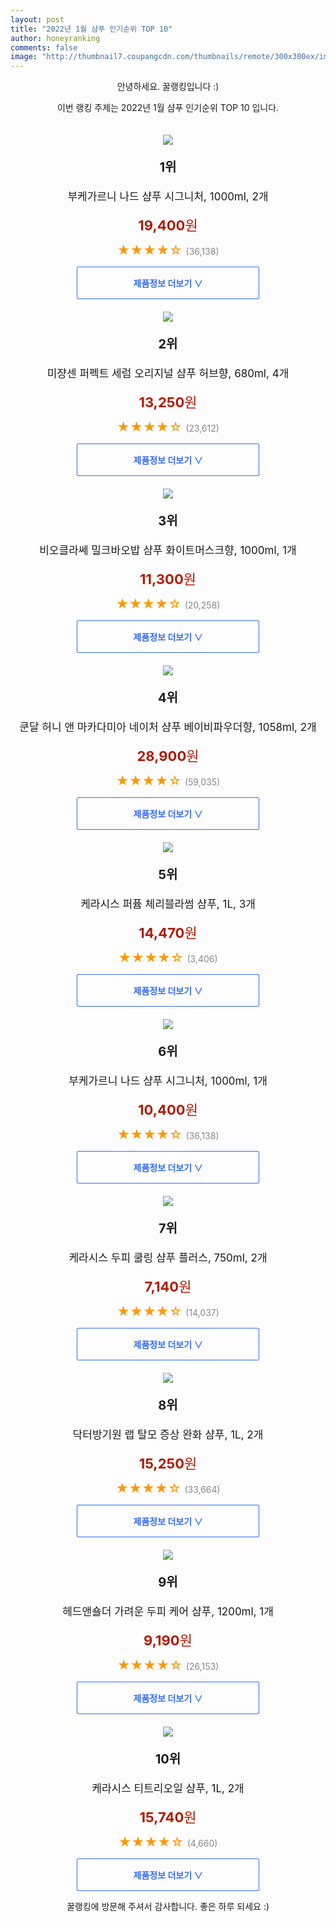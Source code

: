 ```yaml
--- 
layout: post 
title: "2022년 1월 샴푸 인기순위 TOP 10" 
author: honeyranking 
comments: false 
image: "http://thumbnail7.coupangcdn.com/thumbnails/remote/300x300ex/image/product/image/vendoritem/2019/09/05/4428105221/24558263-c24b-43ff-90a5-b381db810cd5.jpg" 
--- 
```

<p style="text-align: center;">안녕하세요. 꿀랭킹입니다 :)</p> <p style="text-align: center;">이번 랭킹 주제는 2022년 1월 샴푸 인기순위 TOP 10 입니다.</p><center><img src="http://thumbnail7.coupangcdn.com/thumbnails/remote/300x300ex/image/product/image/vendoritem/2019/09/05/4428105221/24558263-c24b-43ff-90a5-b381db810cd5.jpg" style="margin-top:20px" /></center> <p style="text-align: center; font-size: 20px"><b>1위</b></p> <p style="text-align: center; font-size: 17px">부케가르니 나드 샴푸 시그니처, 1000ml, 2개</p> <p style="text-align: center;"><span style="color: #b61800; font-size: 22px;"><b>19,400</b>원</span></p> <p style="text-align: center;"><span style="color: #ff9600; font-size: 20px;">★★★★☆ </span><span style="color: #878787;">(36,138)</span></p> <center><a href="https://link.coupang.com/a/is4Xp"> <div style="font-size: 14px; display: inline-block; padding: 15px 90px; color: #346aff; border-radius: 2px; border: 1px solid #346aff; cursor: pointer;"><b>제품정보 더보기 &or;</b></div> </a></center><center><img src="http://thumbnail8.coupangcdn.com/thumbnails/remote/300x300ex/image/retail/images/526574094051997-05dd84e9-935a-4892-b7cd-5361073ffa04.jpg" style="margin-top:20px" /></center> <p style="text-align: center; font-size: 20px"><b>2위</b></p> <p style="text-align: center; font-size: 17px">미쟝센 퍼펙트 세럼 오리지널 샴푸 허브향, 680ml, 4개</p> <p style="text-align: center;"><span style="color: #b61800; font-size: 22px;"><b>13,250</b>원</span></p> <p style="text-align: center;"><span style="color: #ff9600; font-size: 20px;">★★★★☆ </span><span style="color: #878787;">(23,612)</span></p> <center><a href="https://link.coupang.com/a/is4Xq"> <div style="font-size: 14px; display: inline-block; padding: 15px 90px; color: #346aff; border-radius: 2px; border: 1px solid #346aff; cursor: pointer;"><b>제품정보 더보기 &or;</b></div> </a></center><center><img src="http://thumbnail10.coupangcdn.com/thumbnails/remote/300x300ex/image/retail/images/8486887534827956-f0746f71-3136-4c8e-a4ca-8badd1d2df6f.jpg" style="margin-top:20px" /></center> <p style="text-align: center; font-size: 20px"><b>3위</b></p> <p style="text-align: center; font-size: 17px">비오클라쎄 밀크바오밥 샴푸 화이트머스크향, 1000ml, 1개</p> <p style="text-align: center;"><span style="color: #b61800; font-size: 22px;"><b>11,300</b>원</span></p> <p style="text-align: center;"><span style="color: #ff9600; font-size: 20px;">★★★★☆ </span><span style="color: #878787;">(20,258)</span></p> <center><a href="https://link.coupang.com/a/is4Xs"> <div style="font-size: 14px; display: inline-block; padding: 15px 90px; color: #346aff; border-radius: 2px; border: 1px solid #346aff; cursor: pointer;"><b>제품정보 더보기 &or;</b></div> </a></center><center><img src="http://thumbnail9.coupangcdn.com/thumbnails/remote/300x300ex/image/retail/images/10362593467644819-8a119fa4-9228-477a-8c55-9a7a704df904.jpg" style="margin-top:20px" /></center> <p style="text-align: center; font-size: 20px"><b>4위</b></p> <p style="text-align: center; font-size: 17px">쿤달 허니 앤 마카다미아 네이처 샴푸 베이비파우더향, 1058ml, 2개</p> <p style="text-align: center;"><span style="color: #b61800; font-size: 22px;"><b>28,900</b>원</span></p> <p style="text-align: center;"><span style="color: #ff9600; font-size: 20px;">★★★★☆ </span><span style="color: #878787;">(59,035)</span></p> <center><a href="https://link.coupang.com/a/is4Xu"> <div style="font-size: 14px; display: inline-block; padding: 15px 90px; color: #346aff; border-radius: 2px; border: 1px solid #346aff; cursor: pointer;"><b>제품정보 더보기 &or;</b></div> </a></center><center><img src="http://thumbnail9.coupangcdn.com/thumbnails/remote/300x300ex/image/retail/images/2020/10/26/16/9/8352ad81-7012-455b-a651-c148d142104e.jpg" style="margin-top:20px" /></center> <p style="text-align: center; font-size: 20px"><b>5위</b></p> <p style="text-align: center; font-size: 17px">케라시스 퍼퓸 체리블라썸 샴푸, 1L, 3개</p> <p style="text-align: center;"><span style="color: #b61800; font-size: 22px;"><b>14,470</b>원</span></p> <p style="text-align: center;"><span style="color: #ff9600; font-size: 20px;">★★★★☆ </span><span style="color: #878787;">(3,406)</span></p> <center><a href="https://link.coupang.com/a/is4Xw"> <div style="font-size: 14px; display: inline-block; padding: 15px 90px; color: #346aff; border-radius: 2px; border: 1px solid #346aff; cursor: pointer;"><b>제품정보 더보기 &or;</b></div> </a></center><center><img src="http://thumbnail8.coupangcdn.com/thumbnails/remote/300x300ex/image/product/image/vendoritem/2019/09/05/3131010071/bd88a040-c2cd-4f0c-b9eb-459df340e038.jpg" style="margin-top:20px" /></center> <p style="text-align: center; font-size: 20px"><b>6위</b></p> <p style="text-align: center; font-size: 17px">부케가르니 나드 샴푸 시그니처, 1000ml, 1개</p> <p style="text-align: center;"><span style="color: #b61800; font-size: 22px;"><b>10,400</b>원</span></p> <p style="text-align: center;"><span style="color: #ff9600; font-size: 20px;">★★★★☆ </span><span style="color: #878787;">(36,138)</span></p> <center><a href="https://link.coupang.com/a/is4Xy"> <div style="font-size: 14px; display: inline-block; padding: 15px 90px; color: #346aff; border-radius: 2px; border: 1px solid #346aff; cursor: pointer;"><b>제품정보 더보기 &or;</b></div> </a></center><center><img src="http://thumbnail7.coupangcdn.com/thumbnails/remote/300x300ex/image/product/image/vendoritem/2019/04/15/3000922181/073258d8-c470-47f2-8b86-73932ebcb0f0.jpg" style="margin-top:20px" /></center> <p style="text-align: center; font-size: 20px"><b>7위</b></p> <p style="text-align: center; font-size: 17px">케라시스 두피 쿨링 샴푸 플러스, 750ml, 2개</p> <p style="text-align: center;"><span style="color: #b61800; font-size: 22px;"><b>7,140</b>원</span></p> <p style="text-align: center;"><span style="color: #ff9600; font-size: 20px;">★★★★☆ </span><span style="color: #878787;">(14,037)</span></p> <center><a href="https://link.coupang.com/a/is4XA"> <div style="font-size: 14px; display: inline-block; padding: 15px 90px; color: #346aff; border-radius: 2px; border: 1px solid #346aff; cursor: pointer;"><b>제품정보 더보기 &or;</b></div> </a></center><center><img src="http://thumbnail9.coupangcdn.com/thumbnails/remote/300x300ex/image/retail/images/79077708413712-3d1030f9-4e0e-458c-88b1-28766f83a25e.jpg" style="margin-top:20px" /></center> <p style="text-align: center; font-size: 20px"><b>8위</b></p> <p style="text-align: center; font-size: 17px">닥터방기원 랩 탈모 증상 완화 샴푸, 1L, 2개</p> <p style="text-align: center;"><span style="color: #b61800; font-size: 22px;"><b>15,250</b>원</span></p> <p style="text-align: center;"><span style="color: #ff9600; font-size: 20px;">★★★★☆ </span><span style="color: #878787;">(33,664)</span></p> <center><a href="https://link.coupang.com/a/is4XC"> <div style="font-size: 14px; display: inline-block; padding: 15px 90px; color: #346aff; border-radius: 2px; border: 1px solid #346aff; cursor: pointer;"><b>제품정보 더보기 &or;</b></div> </a></center><center><img src="http://thumbnail8.coupangcdn.com/thumbnails/remote/300x300ex/image/retail/images/58728480233972-95fea50b-a6ee-460e-ac31-6ce9ecdb14c0.jpg" style="margin-top:20px" /></center> <p style="text-align: center; font-size: 20px"><b>9위</b></p> <p style="text-align: center; font-size: 17px">헤드앤숄더 가려운 두피 케어 샴푸, 1200ml, 1개</p> <p style="text-align: center;"><span style="color: #b61800; font-size: 22px;"><b>9,190</b>원</span></p> <p style="text-align: center;"><span style="color: #ff9600; font-size: 20px;">★★★★☆ </span><span style="color: #878787;">(26,153)</span></p> <center><a href="https://link.coupang.com/a/is4XD"> <div style="font-size: 14px; display: inline-block; padding: 15px 90px; color: #346aff; border-radius: 2px; border: 1px solid #346aff; cursor: pointer;"><b>제품정보 더보기 &or;</b></div> </a></center><center><img src="http://thumbnail9.coupangcdn.com/thumbnails/remote/300x300ex/image/retail/images/2020/04/08/10/9/2f8a04c6-c8e2-4fac-9238-81ab74f38628.jpg" style="margin-top:20px" /></center> <p style="text-align: center; font-size: 20px"><b>10위</b></p> <p style="text-align: center; font-size: 17px">케라시스 티트리오일 샴푸, 1L, 2개</p> <p style="text-align: center;"><span style="color: #b61800; font-size: 22px;"><b>15,740</b>원</span></p> <p style="text-align: center;"><span style="color: #ff9600; font-size: 20px;">★★★★☆ </span><span style="color: #878787;">(4,660)</span></p> <center><a href="https://link.coupang.com/a/is4XF"> <div style="font-size: 14px; display: inline-block; padding: 15px 90px; color: #346aff; border-radius: 2px; border: 1px solid #346aff; cursor: pointer;"><b>제품정보 더보기 &or;</b></div> </a></center> <p style="text-align: center;">꿀랭킹에 방문해 주셔서 감사합니다. 좋은 하루 되세요 :)</p>
